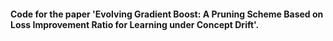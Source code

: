 #### Code for the paper 'Evolving Gradient Boost: A Pruning Scheme Based on Loss Improvement Ratio for Learning under Concept Drift'.
